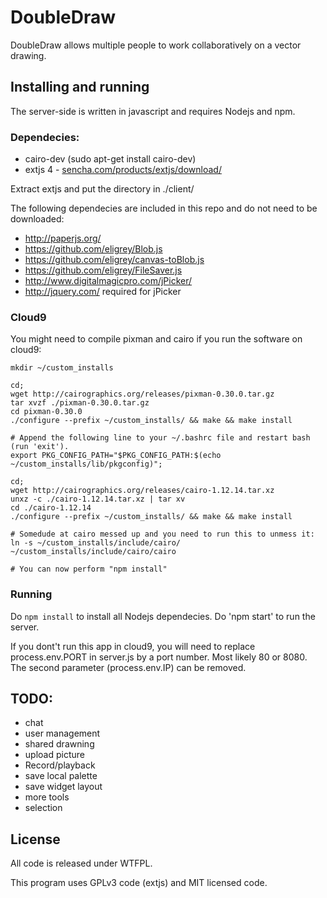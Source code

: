 DoubleDraw
=============

DoubleDraw allows multiple people to work collaboratively on a vector drawing.

## Installing and running

The server-side is written in javascript and requires Nodejs and npm.

### Dependecies:

- cairo-dev (sudo apt-get install cairo-dev)
- extjs 4 - [sencha.com/products/extjs/download/](http://www.sencha.com/products/extjs/download/)

Extract extjs and put the directory in ./client/

The following dependecies are included in this repo and do not need to be downloaded:

- http://paperjs.org/
- https://github.com/eligrey/Blob.js
- https://github.com/eligrey/canvas-toBlob.js
- https://github.com/eligrey/FileSaver.js
- http://www.digitalmagicpro.com/jPicker/
- http://jquery.com/ required for jPicker

### Cloud9

You might need to compile pixman and cairo if you run the software on cloud9:

    mkdir ~/custom_installs
    
    cd;
    wget http://cairographics.org/releases/pixman-0.30.0.tar.gz
    tar xvzf ./pixman-0.30.0.tar.gz
    cd pixman-0.30.0
    ./configure --prefix ~/custom_installs/ && make && make install
    
    # Append the following line to your ~/.bashrc file and restart bash (run 'exit').
    export PKG_CONFIG_PATH="$PKG_CONFIG_PATH:$(echo ~/custom_installs/lib/pkgconfig)";
    
    cd;
    wget http://cairographics.org/releases/cairo-1.12.14.tar.xz
    unxz -c ./cairo-1.12.14.tar.xz | tar xv
    cd ./cairo-1.12.14
    ./configure --prefix ~/custom_installs/ && make && make install
    
    # Somedude at cairo messed up and you need to run this to unmess it:
    ln -s ~/custom_installs/include/cairo/ ~/custom_installs/include/cairo/cairo

    # You can now perform "npm install"

### Running

Do `npm install` to install all Nodejs dependecies. Do 'npm start' to run the server.

If you dont't run this app in cloud9, you will need to replace process.env.PORT in server.js by a port number. Most likely 80 or 8080. The second parameter (process.env.IP) can be removed.

## TODO:
- chat
- user management
- shared drawning
- upload picture
- Record/playback
- save local palette
- save widget layout
- more tools
- selection

## License

All code is released under WTFPL.

This program uses GPLv3 code (extjs) and MIT licensed code.

